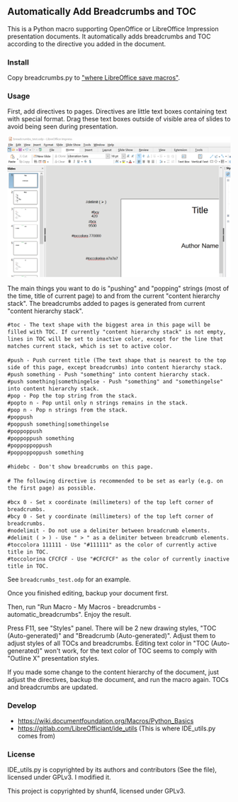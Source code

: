 ## Automatically Add Breadcrumbs and TOC 

This is a Python macro supporting OpenOffice or LibreOffice Impression presentation documents. It automatically adds breadcrumbs and TOC according to the directive you added in the document.

### Install

Copy breadcrumbs.py to ["where LibreOffice save macros"](https://wiki.documentfoundation.org/Macros/Python_Guide/Introduction#Where_save_macros.3F).

### Usage

First, add directives to pages. Directives are little text boxes containing text with special format. Drag these text boxes outside of visible area of slides to avoid being seen during presentation.

![Directives in text boxes, outside visible area of a slide.](assets/directives.png)

The main things you want to do is "pushing" and "popping" strings (most of the time, title of current page) to and from the current "content hierarchy stack". The breadcrumbs added to pages is generated from current "content hierarchy stack".

```
#toc - The text shape with the biggest area in this page will be filled with TOC. If currently "content hierarchy stack" is not empty, lines in TOC will be set to inactive color, except for the line that matches current stack, which is set to active color.

#push - Push current title (The text shape that is nearest to the top side of this page, except breadcrumbs) into content hierarchy stack.
#push something - Push "something" into content hierarchy stack.
#push something|somethingelse - Push "something" and "somethingelse" into content hierarchy stack.
#pop - Pop the top string from the stack.
#popto n - Pop until only n strings remains in the stack.
#pop n - Pop n strings from the stack.
#poppush
#poppush something|somethingelse
#poppoppush
#poppoppush something
#poppoppoppush
#poppoppoppush something

#hidebc - Don't show breadcrumbs on this page.

# The following directive is recommended to be set as early (e.g. on the first page) as possible.

#bcx 0 - Set x coordinate (millimeters) of the top left corner of breadcrumbs.
#bcy 0 - Set y coordinate (millimeters) of the top left corner of breadcrumbs.
#nodelimit - Do not use a delimiter between breadcrumb elements.
#delimit ( > ) - Use " > " as a delimiter between breadcrumb elements.
#toccolora 111111 - Use "#111111" as the color of currently active title in TOC.
#toccolorina CFCFCF - Use "#CFCFCF" as the color of currently inactive title in TOC.
```

See `breadcrumbs_test.odp` for an example.

Once you finished editing, backup your document first.

Then, run "Run Macro - My Macros - breadcrumbs - automatic_breadcrumbs". Enjoy the result.

Press F11, see "Styles" panel. There will be 2 new drawing styles, "TOC (Auto-generated)" and "Breadcrumb (Auto-generated)". Adjust them to adjust styles of all TOCs and breadcrumbs. Editing text color in "TOC (Auto-generated)" won't work, for the text color of TOC seems to comply with "Outline X" presentation styles.

If you made some change to the content hierarchy of the document, just adjust the directives, backup the document, and run the macro again. TOCs and breadcrumbs are updated.

### Develop

- https://wiki.documentfoundation.org/Macros/Python_Basics
- https://gitlab.com/LibreOfficiant/ide_utils (This is where IDE_utils.py comes from)

### License

IDE_utils.py is copyrighted by its authors and contributors (See the file), licensed under GPLv3. I modified it.

This project is copyrighted by shunf4, licensed under GPLv3.
